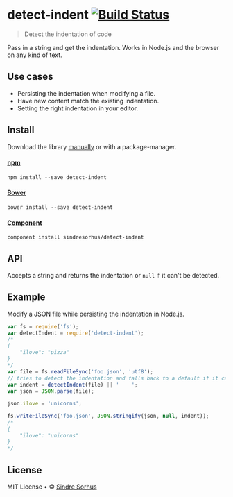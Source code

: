 # detect-indent [![Build Status](https://secure.travis-ci.org/sindresorhus/detect-indent.png?branch=master)](http://travis-ci.org/sindresorhus/detect-indent)

> Detect the indentation of code

Pass in a string and get the indentation. Works in Node.js and the browser on any kind of text.


## Use cases

- Persisting the indentation when modifying a file.
- Have new content match the existing indentation.
- Setting the right indentation in your editor.


## Install

Download the library [manually](https://github.com/sindresorhus/detect-indent/releases) or with a package-manager.

#### [npm](https://npmjs.org/package/detect-indent)

```
npm install --save detect-indent
```

#### [Bower](http://bower.io)

```
bower install --save detect-indent
```

#### [Component](https://github.com/component/component)

```
component install sindresorhus/detect-indent
```


## API

Accepts a string and returns the indentation or `null` if it can't be detected.


## Example

Modify a JSON file while persisting the indentation in Node.js.

```js
var fs = require('fs');
var detectIndent = require('detect-indent');
/*
{
    "ilove": "pizza"
}
*/
var file = fs.readFileSync('foo.json', 'utf8');
// tries to detect the indentation and falls back to a default if it can't
var indent = detectIndent(file) || '    ';
var json = JSON.parse(file);

json.ilove = 'unicorns';

fs.writeFileSync('foo.json', JSON.stringify(json, null, indent));
/*
{
    "ilove": "unicorns"
}
*/
```


## License

MIT License • © [Sindre Sorhus](http://sindresorhus.com)
